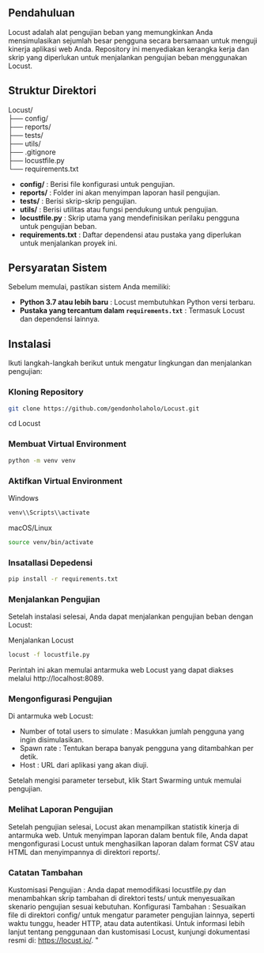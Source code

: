 ## Pendahuluan

Locust adalah alat pengujian beban yang memungkinkan Anda mensimulasikan sejumlah besar pengguna
secara bersamaan untuk menguji kinerja aplikasi web Anda. Repository ini menyediakan kerangka kerja
dan skrip yang diperlukan untuk menjalankan pengujian beban menggunakan Locust.

## Struktur Direktori
Locust/  
├── config/  
├── reports/  
├── tests/  
├── utils/  
├── .gitignore  
├── locustfile.py  
└── requirements.txt

- **config/**    : Berisi file konfigurasi untuk pengujian.
- **reports/**   : Folder ini akan menyimpan laporan hasil pengujian.
- **tests/**     : Berisi skrip-skrip pengujian.
- **utils/**     : Berisi utilitas atau fungsi pendukung untuk pengujian.
- **locustfile.py** : Skrip utama yang mendefinisikan perilaku pengguna untuk pengujian beban.
- **requirements.txt** : Daftar dependensi atau pustaka yang diperlukan untuk menjalankan proyek ini.

## Persyaratan Sistem

Sebelum memulai, pastikan sistem Anda memiliki:

- **Python 3.7 atau lebih baru** : Locust membutuhkan Python versi terbaru.
- **Pustaka yang tercantum dalam `requirements.txt`** : Termasuk Locust dan dependensi lainnya.

## Instalasi

Ikuti langkah-langkah berikut untuk mengatur lingkungan dan menjalankan pengujian:

### Kloning Repository

```bash
git clone https://github.com/gendonholaholo/Locust.git
```

cd Locust
### Membuat Virtual Environment

```bash
python -m venv venv
```

### Aktifkan Virtual Environment
Windows

```bash
venv\\Scripts\\activate
```

macOS/Linux

```bash
source venv/bin/activate
```

### Insatallasi Depedensi

```bash
pip install -r requirements.txt
```

### Menjalankan Pengujian
Setelah instalasi selesai, Anda dapat menjalankan pengujian beban dengan Locust:

Menjalankan Locust
```bash
locust -f locustfile.py
```

Perintah ini akan memulai antarmuka web Locust yang dapat diakses melalui http://localhost:8089.

### Mengonfigurasi Pengujian
Di antarmuka web Locust:

- Number of total users to simulate : Masukkan jumlah pengguna yang ingin disimulasikan.
- Spawn rate : Tentukan berapa banyak pengguna yang ditambahkan per detik.
- Host : URL dari aplikasi yang akan diuji.
  
Setelah mengisi parameter tersebut, klik Start Swarming untuk memulai pengujian.

### Melihat Laporan Pengujian
Setelah pengujian selesai, Locust akan menampilkan statistik kinerja di antarmuka web. Untuk menyimpan laporan dalam bentuk file, Anda dapat mengonfigurasi Locust untuk menghasilkan laporan dalam format CSV atau HTML dan menyimpannya di direktori reports/.

### Catatan Tambahan
Kustomisasi Pengujian : Anda dapat memodifikasi locustfile.py dan menambahkan skrip tambahan di direktori tests/ untuk menyesuaikan skenario pengujian sesuai kebutuhan.
Konfigurasi Tambahan : Sesuaikan file di direktori config/ untuk mengatur parameter pengujian lainnya, seperti waktu tunggu, header HTTP, atau data autentikasi.
Untuk informasi lebih lanjut tentang penggunaan dan kustomisasi Locust, kunjungi dokumentasi resmi di: https://locust.io/. "
